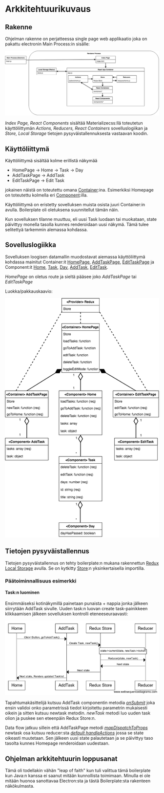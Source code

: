 # Arkkitehtuurikuvaus

## Rakenne

Ohjelman rakenne on perjatteessa single page web applikaatio joka on pakattu electronin Main Process:in sisälle:

![Rakennekuva](https://github.com/rescawen/otm-harjoitustyo/blob/master/dokumentointi/kuvat/Kotitaloushallinta_arkkitehtuuri_rakenne_kuva.png)

_Index Page, React Components_ sisältää Materializecss:llä toteutetun käyttöliittymän _Actions, Reducers, React Containers_ sovelluslogiikan ja _Store, Local Storage_ tietojen pysyväistallennuksesta vastaavan koodin.

## Käyttöliittymä

Käyttöliittymä sisältää kolme erillistä näkymää
- HomePage
  -> Home
    -> Task
      -> Day
- AddTaskPage
  -> AddTask
- EditTaskPage
  -> Edit Task
  
jokainen näistä on toteutettu omana [Container](https://redux.js.org/basics/usagewithreact):ina. Esimerkiksi Homepage 
on toteutettu kolmella eri [Component](https://reactjs.org/docs/react-component.html):illa.

Käyttöliittymä on eristetty sovelluksen muista osista juuri Container:in avulla. Boilerplate oli oletuksena suunnitellut
tämän näin. 

Kun sovelluksen tilanne muuttuu, eli uusi Task luodaan tai muokataan, state päivittyy monella tasolla kunnes
renderoidaan uusi näkymä. Tämä tulee selitettyä tarkemmin alemassa kohdassa.

## Sovelluslogiikka

Sovelluksen loogisen datamallin muodostavat aiemassa käyttöliittymä kohdassa mainitut Container:it [HomePage](https://github.com/rescawen/otm-harjoitustyo/blob/master/Kotitaloushallinta/app/containers/HomePage.js), [AddTaskPage](https://github.com/rescawen/otm-harjoitustyo/blob/master/Kotitaloushallinta/app/containers/AddTaskPage.js), [EditTaskPage](https://github.com/rescawen/otm-harjoitustyo/blob/master/Kotitaloushallinta/app/containers/EditTaskPage.js) ja Component:it [Home](https://github.com/rescawen/otm-harjoitustyo/blob/master/Kotitaloushallinta/app/components/Home.js), [Task](https://github.com/rescawen/otm-harjoitustyo/blob/master/Kotitaloushallinta/app/components/Task.js), [Day](https://github.com/rescawen/otm-harjoitustyo/blob/master/Kotitaloushallinta/app/components/Day.js), [AddTask](https://github.com/rescawen/otm-harjoitustyo/blob/master/Kotitaloushallinta/app/components/AddTask.js), [EditTask](https://github.com/rescawen/otm-harjoitustyo/blob/master/Kotitaloushallinta/app/components/EditTask.js).

_HomePage_ on oletus route ja sieltä pääsee joko _AddTaskPage_ tai _EditTaskPage_

Luokka/pakkauskaavio: 

![Sovelluslogiikkakuva](https://github.com/rescawen/otm-harjoitustyo/blob/master/dokumentointi/kuvat/Kotitaloushallinta_arkkitehtuuri_sovellus_logiikka_kuva.png)

## Tietojen pysyväistallennus

Tietojen pysyväistallennus on tehty boilerplate:n mukana rakennettun [Redux Local Storage](https://github.com/elgerlambert/redux-localstorage/) avulla. Se on kytkitty [Store](https://github.com/rescawen/otm-harjoitustyo/blob/master/Kotitaloushallinta/app/store.js):n yksinkertaisella importilla.

### Päätoiminnallisuus esimerkki

#### Task:n luominen

Ensimmäiseksi kotinäkymillä painetaan punaista + nappia jonka jälkeen siirrytään AddTask sivulle.
Uuden task:n luovan create task-painikkeen klikkaamisen jälkeen sovelluksen kontrolli eteneeseuraavasti:

![Sekvenssikaaviokuva](https://github.com/rescawen/otm-harjoitustyo/blob/master/dokumentointi/kuvat/kotitaloushallintaSQDIA.png)

Tapahtumakäsittelijä kutsuu AddTask componentin metodia [_onSubmit_](https://github.com/rescawen/otm-harjoitustyo/blob/master/Kotitaloushallinta/app/components/AddTask.js#L53) joka ensin validoi onko parametrissä tiedot kirjoitettu parametrin mukaisesti oikein ja sitten kutsuu newtask metodin. _newTask_ metodi luo uuden task olion ja puskee sen eteenpäin Redux Store:n. 

Data flow jatkuu sillein että AddTaskPage metodi [_mapDispatchToProps_](https://github.com/rescawen/otm-harjoitustyo/blob/master/Kotitaloushallinta/app/containers/AddTaskPage.js#L25) newtask osa kutsuu reducer:sta [_default handleActions_](https://github.com/rescawen/otm-harjoitustyo/blob/master/Kotitaloushallinta/app/reducers/home.js#L35) jossa se state oikeasti muutetaan. Sen jälkeen uusi state palautetaan ja se päivittyy taso tasolta kunnes Homepage renderoidaan uudestaan. 

## Ohjelman arkkitehtuurin loppusanat

Tämä oli todellakin vähän "leap of faith" kun tuli valittua tämä boilerplate kun Java:n kanssa ei saanut mitään kunnollista toimimaan. Minulla ei ole mitään huonoa sanottavaa Electron:sta ja tästä Boilerplate:sta rakenteen näkökulmasta. 




